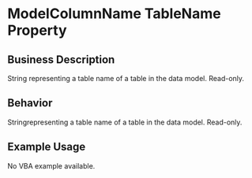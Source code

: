 # ModelColumnName TableName Property

## Business Description
String representing a table name of a table in the data model. Read-only.

## Behavior
Stringrepresenting a table name of a table in the data model. Read-only.

## Example Usage
No VBA example available.